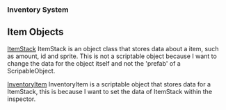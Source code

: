 ### Inventory System

## Item Objects
[ItemStack](https://github.com/Spraxs/top-down-shooter/blob/master/Assets/Scripts/Inventory/ItemStack.cs)
ItemStack is an object class that stores data about a item, such as amount, id and sprite. This is not a scriptable object because I want to change the data for the object itself and not the 'prefab' of a ScripableObject.

[InventoryItem](https://github.com/Spraxs/top-down-shooter/blob/master/Assets/Scripts/Inventory/InventoryItem.cs)
InventoryItem is a scriptable object that stores data for a ItemStack, this is because I want to set the data of ItemStack within the inspector. 
